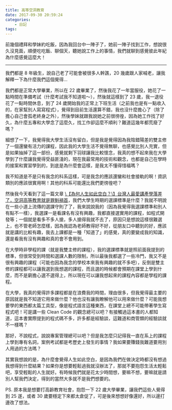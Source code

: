 ```yaml
---
title: 高等空洞教育
date: 2017-09-30 20:59:24
categories:
    - 日記
tags:
---
```


前幾個禮拜和學妹約吃飯，因為我回台中一陣子了，她前一陣子找到工作，想說很久沒見面，順便吃吃飯、聊個天，聽她說工作上的事情，我們就聊到感覺彼此年紀為什麼感覺這麼大！

<!--more-->

---

我們都是 8 年級生，說自己老了可能會被很多人幹譙，20 幾歲跟人家喊老，讓我解釋一下為什麼我們這個覺得...

我們都是正常大學畢業，所以在 22 歲畢業了，然後我花了一年當服役，她花了一點時間在準備考試（什麼考試我不知道啦～），然後就這樣到了 23 歲，我一退役花了一點時間休息，到了 24 歲開始我的正常上下班生活（之前我也是有一點收入的，在家幫別人寫寫程式），覺得到目前生活還算不錯，我也沒什麼擔心了（除了擔心自己會孤老終身之外），然後學妹就跟我說她之前很徬徨，因為她工作找了好久，為什麼五專和大學念了這麼久，找工作卻這麼不順利？難道這幾年都荒廢了嗎？

細想了一下，我覺得我大學生活沒有留白，但是我是覺得因為我陰錯陽差的雙主修了一個還蠻有活力的課程，因此我的大學生活不覺得無聊，也感覺比別人充實，但是如果抽掉了這一部份，感覺就剩下羽球讓我比較懷念，我真的想不起來我在大學學到了什麼讓我覺得受益匪淺的，現在我最常用的技術和觀念，也都是自己在學時的接案和實習學到的，到底是為什麼會這樣，是我太不懂得惜福嗎？

我不知道是不是只有我念的科系這樣，可是我念的應該還蠻和社會接軌的啊！資訊類別的應該很實用啊！其他的科系可能還比我們更徬徨吧？

然後我今天看到了這一篇文章 [\【為何人生如此空白？\】台灣人最愛講產學落差了，空洞高等教育就是罪魁禍首](https://buzzorange.com/techorange/2017/09/30/what-happen-to-our-colleage/)，我們大學生時期的選課標準是什麼？我就不明說在一些小道上流傳的選課守則了了，我來說說我的（因為我覺得我選課標準和別人有點不一樣），我選課一是看課名有沒有興趣，我都直接選實用的課程，如程式開發等；一個就是看多不多人搶，多人搶得我就不去了，原因只是想說這樣很難選上，也不管老師怎麼樣，因為我認為老師教得好不好，從朋友口中聽到的好，應該就是講的比較有趣，我去上課都是一種「知道了」的感覺，真的要變成我的知識，還是看我有沒有興趣和真的會不會用到。

在大學時非學程的課（就是我雙主修的課程），我的選課標準就是照前面我提到的標準，但很常受到時間和選課人數的限制，所以最後我都選了一些冷門，我又不是很有興趣的課程（可能也因為我念的學校本來我有興趣的就不多吧），反倒是雙主修的課程都可以讓我選到我想選的課程，而且選的時候都會預期在課堂上學到什麼，而不是窮擔心選不選得上，所以現在可以讓我想起來的課程內容都是學程的課程。

在大學，我真的覺得許多課程都是在浪費我的時間，理由很多，但我覺得最主要的原因就是我不知道它用來做什麼？他也沒有讓我瞭解他可以用來做什麼？可能我想要學的東西都太篇工具型，像是程式語言這種東西，在課堂上總不可能帶著學生寫程式吧！可是講一些 Clean Code 的觀念總可以吧？有接觸過這本書的人都知道，這本書實際提到的程式碼不多，許多都是經驗談，這難道和商管類的經驗談就不一樣嗎？

那好，不說程式，說說專案管理總可以吧？但是我怎麼只記得我一直在系上的課程上學到專有名詞，案例考試都是考歷史上發生的事情？我如果要賺錢我難道要用別人用過的方法嗎？

其實我想說的是，為什麼會覺得人生如此空白，是因為我們在做決定時都沒有想過我想得到什麼結果？如果你是想要輕鬆過我就沒辦法了，那就不要抱怨生活太輕鬆吧，享受輕鬆的人生就好。有時候我們就是花太少時間想，要嘛不想，要嘛就是請別人幫我們決定，得到的當然大多就不是我們想要的。

PS. 原本我是想要打高齡教育社會，抱怨一下 22 歲大學畢業，讓我們這些人覺得到 25 遂，或者 30 歲要穩定下來都太倉促了，可是後來想想好像還好，所以邊打邊改了想法。